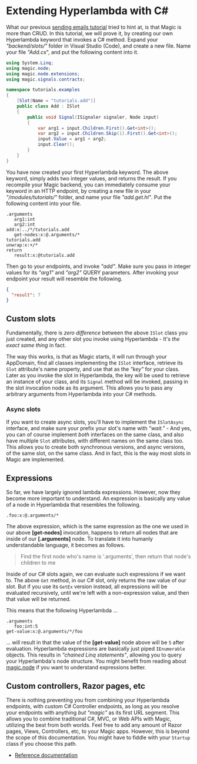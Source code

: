 # Extending Hyperlambda with C#

What our previous [sending emails tutorial](/tutorials/send-email) tried
to hint at, is that Magic is more than CRUD. In this tutorial, we
will prove it, by creating our own Hyperlambda keyword that
invokes a C# method.
Expand your _"backend/slots/"_ folder in Visual Studio (Code), and create a new file.
Name your file _"Add.cs_", and put the following content into it.

```csharp
using System.Linq;
using magic.node;
using magic.node.extensions;
using magic.signals.contracts;

namespace tutorials.examples
{
    [Slot(Name = "tutorials.add")]
    public class Add : ISlot
    {
        public void Signal(ISignaler signaler, Node input)
        {
            var arg1 = input.Children.First().Get<int>();
            var arg2 = input.Children.Skip(1).First().Get<int>();
            input.Value = arg1 + arg2;
            input.Clear();
        }
    }
}
```

You have now created your first Hyperlambda
keyword. The above keyword, simply adds two integer values, and
returns the result. If you recompile your Magic backend, you can
immediately consume your keyword in an HTTP endpoint, by creating
a new file in your _"/modules/tutorials/"_ folder, and name your
file _"add.get.hl"_. Put the following content into your file.

```
.arguments
   arg1:int
   arg2:int
add:x:../*/tutorials.add
   get-nodes:x:@.arguments/*
tutorials.add
unwrap:x:+/*
return
   result:x:@tutorials.add
```

Then go to your endpoints, and invoke _"add"_. Make sure
you pass in integer values for its _"arg1"_ and _"arg2"_ QUERY
parameters. After invoking your endpoint your result will
resemble the following.

```json
{
  "result": 7
}
```

## Custom slots

Fundamentally, there is _zero difference_ between the above
`ISlot` class you just created, and any other slot you invoke
using Hyperlambda - It's _the exact same thing_ in fact.

The way this works, is that as Magic starts, it will run
through your AppDomain, find all classes implementing the
`ISlot` interface, retrieve its `Slot` attribute's name
property, and use that as the _"key"_ for your class. Later
as you invoke the slot in Hyperlambda, the key will be used
to retrieve an instance of your class, and its `Signal`
method will be invoked, passing in the slot invocation node
as its argument. This allows you to pass any arbitrary
arguments from Hyperlambda into your C# methods.

### Async slots

If you want to create async slots, you'll have to
implement the `ISlotAsync` interface, and make sure your
prefix your slot's name with _"wait."_ - And yes, you can
of course implement _both_ interfaces on the same class,
and also have multiple `Slot` attributes, with different
names on the same class too. This allows you to create both
synchronous versions, and async versions, of the same
slot, on the same class. And in fact, this is the way
most slots in Magic are implemented.

## Expressions

So far, we have largely ignored lambda expressions.
However, now they become more important to understand. An
expression is basically any value of a node in Hyperlambda that
resembles the following.

```
.foo:x:@.arguments/*
```

The above expression, which is the same expression as the
one we used in our above **[get-nodes]** invocation, happens
to return all nodes that are inside of our **[.arguments]**
node. To translate it into humanly understandable language,
it becomes as follows.

> Find the first node who's name is '.arguments', then return that node's children to me

Inside of our C# slots again, we can evaluate such expressions
if we want to. The above `Get` method, in our C# slot, only returns
the raw value of our slot. But if you use its `GetEx` version instead,
all expressions will be evaluated recursively, until we're left with a
non-expression value, and then that value will be returned.

This means that the following Hyperlambda ...

```
.arguments
   foo:int:5
get-value:x:@.arguments/*/foo
```

... will result in that the value of the **[get-value]** node above
will be `5` after evaluation. Hyperlambda expressions are basically just
piped `IEnumerable` objects. This results in _"chained Linq statements"_,
allowing you to query your Hyperlambda's node structure.
You might benefit from reading about
[magic.node](/documentation/magic.node) if you want to understand
expressions better.

## Custom controllers, Razor pages, etc

There is nothing preventing you from combining your Hyperlambda
endpoints, with custom C# Controller endpoints, as long as
you resolve your endpoints with anything _but_ _"magic"_ as
its first URL segment. This allows you to combine traditional C#,
MVC, or Web APIs with Magic, utilizing the best from both worlds.
Feel free to add any amount of Razor pages, Views, Controllers,
etc, to your Magic apps. However, this is beyond
the scope of this documentation. You might have to fiddle with
your `Startup` class if you choose this path.

* [Reference documentation](/documentation)

